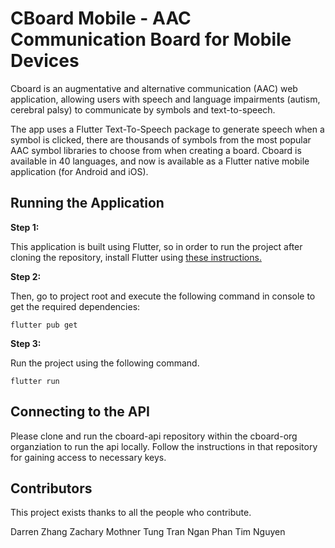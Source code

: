 # CBoard Mobile - AAC Communication Board for Mobile Devices

Cboard is an augmentative and alternative communication (AAC) web application, allowing users with speech and language impairments (autism, cerebral palsy) to communicate by symbols and text-to-speech.

The app uses a Flutter Text-To-Speech package to generate speech when a symbol is clicked, there are thousands of symbols from the most popular AAC symbol libraries to choose from when creating a board. Cboard is available in 40 languages, and now is available as a Flutter native mobile application (for Android and iOS).

## Running the Application

**Step 1:**

This application is built using Flutter, so in order to run the project after cloning the repository, install Flutter using <a href="https://flutter.dev/docs/get-started/install">these instructions.</a>

**Step 2:**

Then, go to project root and execute the following command in console to get the required dependencies:

```
flutter pub get 
```

**Step 3:**

Run the project using the following command.

```
flutter run
```

## Connecting to the API

Please clone and run the cboard-api repository within the cboard-org organziation to run the api locally. Follow the instructions in that repository for gaining access to necessary keys.


## Contributors

This project exists thanks to all the people who contribute.

Darren Zhang
Zachary Mothner
Tung Tran
Ngan Phan
Tim Nguyen